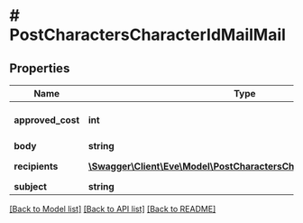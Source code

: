 # # PostCharactersCharacterIdMailMail

## Properties

Name | Type | Description | Notes
------------ | ------------- | ------------- | -------------
**approved_cost** | **int** | approved_cost integer | [optional] [default to 0]
**body** | **string** | body string | 
**recipients** | [**\Swagger\Client\Eve\Model\PostCharactersCharacterIdMailRecipient[]**](PostCharactersCharacterIdMailRecipient.md) | recipients array | 
**subject** | **string** | subject string | 

[[Back to Model list]](../../README.md#documentation-for-models) [[Back to API list]](../../README.md#documentation-for-api-endpoints) [[Back to README]](../../README.md)


